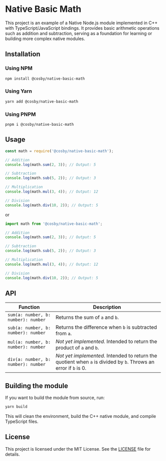 # Native Basic Math

This project is an example of a Native Node.js module implemented in C++ with TypeScript/JavaScript bindings. It provides basic arithmetic operations such as addition and subtraction, serving as a foundation for learning or building more complex native modules.


## Installation
### Using NPM
```bash
npm install @cosby/native-basic-math
```

### Using Yarn
```bash
yarn add @cosby/native-basic-math
```

### Using PNPM
```
pnpm i @cosby/native-basic-math
```

## Usage

```js
const math = require('@cosby/native-basic-math');

// Addition
console.log(math.sum(2, 3)); // Output: 5

// Subtraction
console.log(math.sub(5, 2)); // Output: 3

// Multiplication
console.log(math.mul(3, 4)); // Output: 12

// Division
console.log(math.div(10, 2)); // Output: 5

```

or

```ts
import math from '@cosby/native-basic-math';

// Addition
console.log(math.sum(2, 3)); // Output: 5

// Subtraction
console.log(math.sub(5, 2)); // Output: 3

// Multiplication
console.log(math.mul(3, 4)); // Output: 12

// Division
console.log(math.div(10, 2)); // Output: 5

```

## API
| Function                              | Description                                                           |
|----------------------------------------|----------------------------------------------------------------------|
| `sum(a: number, b: number): number`   | Returns the sum of `a` and `b`.                                       |
| `sub(a: number, b: number): number`   | Returns the difference when `b` is subtracted from `a`.               |
| `mul(a: number, b: number): number`   | *Not yet implemented.* Intended to return the product of `a` and `b`. |
| `div(a: number, b: number): number`   | *Not yet implemented.* Intended to return the quotient when `a` is divided by `b`. Throws an error if `b` is 0. |



## Building the module
If you want to build the module from source, run:
```bash
yarn build
```
This will clean the environment, build the C++ native module, and compile TypeScript files.

## License
This project is licensed under the MIT License. See the [LICENSE](./LICENCE) file for details.
